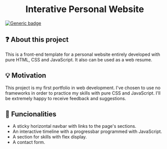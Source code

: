 <h1 align="center"> Interative Personal Website </h1>

[![Generic badge](https://img.shields.io/badge/Status:-Concluded-green.svg)](https://shields.io/)

## ❓ About this project 

This is a front-end template for a personal website entirely developed with pure HTML, CSS and JavaScript. It also can be used as a web resume.

## 💡 Motivation 

This project is my first portfolio in web development. I've chosen to use no frameworks in order to practice my skills with pure CSS and JavaScript. I'll be extremely happy to receive feedback and suggestions. 

## 🔧 Funcionalities  

* A sticky horizontal navbar with links to the page's sections. 
* An interactive timeline with a progressbar programmed with JavaScript. 
* A section for skills with flex display.
* A contact form. 


